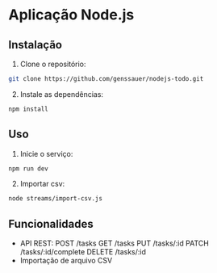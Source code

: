# Aplicação Node.js 

## Instalação

1. Clone o repositório:

```bash
git clone https://github.com/genssauer/nodejs-todo.git
```

2. Instale as dependências:

```bash
npm install
```

## Uso

1. Inicie o serviço:

```bash
npm run dev
```

2. Importar csv:

```bash
node streams/import-csv.js
```

## Funcionalidades

- API REST:
  POST /tasks
  GET /tasks
  PUT /tasks/:id
  PATCH /tasks/:id/complete
  DELETE /tasks/:id
- Importação de arquivo CSV
